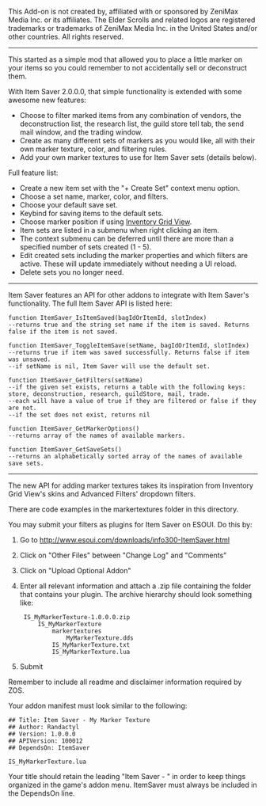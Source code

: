 This Add-on is not created by, affiliated with or sponsored by ZeniMax Media Inc. or its affiliates. The Elder Scrolls and related logos are registered trademarks or trademarks of ZeniMax Media Inc. in the United States and/or other countries. All rights reserved.

---



This started as a simple mod that allowed you to place a little marker on your items so you could remember to not accidentally sell or deconstruct them.

With Item Saver 2.0.0.0, that simple functionality is extended with some awesome new features:
 - Choose to filter marked items from any combination of vendors, the deconstruction list, the research list, the guild store tell tab, the send mail window, and the trading window.
 - Create as many different sets of markers as you would like, all with their own marker texture, color, and filtering rules.
 - Add your own marker textures to use for Item Saver sets (details below).

Full feature list:
 - Create a new item set with the "+ Create Set" context menu option.
 - Choose a set name, marker, color, and filters.
 - Choose your default save set.
 - Keybind for saving items to the default sets.
 - Choose marker position if using [Inventory Grid View](http://www.esoui.com/downloads/info65-InventoryGridView.html).
 - Item sets are listed in a submenu when right clicking an item.
 - The context submenu can be deferred until there are more than a specified number of sets created (1 - 5).
 - Edit created sets including the marker properties and which filters are active. These will update immediately without needing a UI reload.
 - Delete sets you no longer need.

---

Item Saver features an API for other addons to integrate with Item Saver's functionality. The full Item Saver API is listed here:

```
function ItemSaver_IsItemSaved(bagIdOrItemId, slotIndex)
--returns true and the string set name if the item is saved. Returns false if the item is not saved.

function ItemSaver_ToggleItemSave(setName, bagIdOrItemId, slotIndex)
--returns true if item was saved successfully. Returns false if item was unsaved.
--if setName is nil, Item Saver will use the default set.

function ItemSaver_GetFilters(setName)
--if the given set exists, returns a table with the following keys: store, deconstruction, research, guildStore, mail, trade.
--each will have a value of true if they are filtered or false if they are not.
--if the set does not exist, returns nil

function ItemSaver_GetMarkerOptions()
--returns array of the names of available markers.

function ItemSaver_GetSaveSets()
--returns an alphabetically sorted array of the names of available save sets.
```

---

The new API for adding marker textures takes its inspiration from Inventory Grid View's skins and Advanced Filters' dropdown filters.

There are code examples in the markertextures folder in this directory.

You may submit your filters as plugins for Item Saver on ESOUI.
Do this by:
1. Go to http://www.esoui.com/downloads/info300-ItemSaver.html
2. Click on "Other Files" between "Change Log" and "Comments"
3. Click on "Upload Optional Addon"
4. Enter all relevant information and attach a .zip file containing the folder that contains your plugin. The archive hierarchy should look something like:

        IS_MyMarkerTexture-1.0.0.0.zip
            IS_MyMarkerTexture
                markertextures
                    MyMarkerTexture.dds
                IS_MyMarkerTexture.txt
                IS_MyMarkerTexture.lua
5. Submit

Remember to include all readme and disclaimer information required by ZOS.

Your addon manifest must look similar to the following:

    ## Title: Item Saver - My Marker Texture
    ## Author: Randactyl
    ## Version: 1.0.0.0
    ## APIVersion: 100012
    ## DependsOn: ItemSaver

    IS_MyMarkerTexture.lua

Your title should retain the leading "Item Saver - " in order to keep things organized in the game's addon menu.
ItemSaver must always be included in the DependsOn line.
